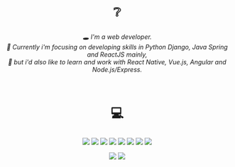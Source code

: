# <p align="center">❔</p>
<p align="center"><em>🕳 I'm a web developer.<br>💨 Currently i'm focusing on developing skills in Python Django, Java Spring and ReactJS mainly,<br>💭 but i'd also like to learn and work with React Native, Vue.js, Angular and Node.js/Express.</em></p>

<p align="center">
 <a href="https://www.instagram.com/7samuca7" target="_blank"><img alt="" src="https://img.shields.io/badge/Instagram-000?logo=instagram&logoColor=white&style=for-the-badge" style="vertical-align:center" /></a>
<a href="https://twitter.com/7samluiz7" target="_blank"><img alt="" src="https://img.shields.io/badge/Twitter-000?logo=Twitter&logoColor=white&style=for-the-badge" style="vertical-align:center" /></a>
<a href="https://linkedin.com/in/samuelluizrl" target="_blank"><img alt="" src="https://img.shields.io/badge/LinkedIn-000?logo=linkedin&logoColor=white&style=for-the-badge" style="vertical-align:center" /></a></p> 
                                       

# <p align="center">💻</p>
<p align="center">
<img src="https://img.shields.io/badge/react-%2320232a.svg?style=for-the-badge&logo=react&logoColor=white&color=black" />
 <img src="https://img.shields.io/badge/javascript-%23323330.svg?style=for-the-badge&logo=javascript&logoColor=white&color=black" />
 <img src="https://img.shields.io/badge/typescript-%23007ACC.svg?style=for-the-badge&logo=typescript&logoColor=white&color=black" />
 <img src="https://img.shields.io/badge/java-%23ED8B00.svg?style=for-the-badge&logo=openjdk&logoColor=white&color=black" />
 <img src="https://img.shields.io/badge/spring-%236DB33F.svg?style=for-the-badge&logo=spring&logoColor=white&color=black" />
 <img src="https://img.shields.io/badge/mysql-%2300f.svg?style=for-the-badge&logo=mysql&logoColor=white&color=black" />
 <img src="https://img.shields.io/badge/postgres-%23316192.svg?style=for-the-badge&logo=postgresql&logoColor=white&color=black" />
 <img src="https://img.shields.io/badge/figma-%23F24E1E.svg?style=for-the-badge&logo=figma&logoColor=white&color=black" /></p>

<p align="center">
<img src="https://github-readme-stats.vercel.app/api?username=samluiz&theme=swift&hide_border=true&include_all_commits=true&count_private=true" />
<img src="https://github-readme-stats.vercel.app/api/top-langs/?username=samluiz&theme=swift&layout=compact&hide_border=true" />
</p>
